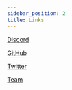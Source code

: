 ```yaml
---
sidebar_position: 2
title: Links
---
```


[Discord](https://t.co/4RLMjyVNtG)

[GitHub](https://github.com/DynamoFinance)

[Twitter](https://twitter.com/DynamoFinance)

[Team](../team)
